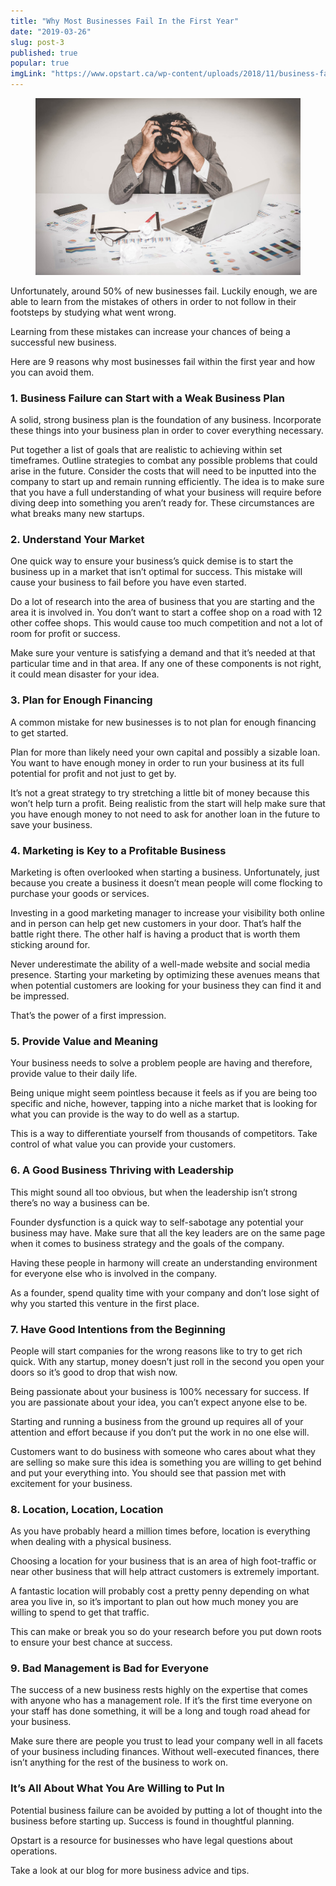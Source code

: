 ```yaml
---
title: "Why Most Businesses Fail In the First Year"
date: "2019-03-26"
slug: post-3
published: true
popular: true
imgLink: "https://www.opstart.ca/wp-content/uploads/2018/11/business-failure.jpeg"
---
```

<!-- markdownlint-disable MD033 -->

<figure class="figure">
    <img src="./images/business-failure.jpeg" alt=""/>
</figure>

Unfortunately, around 50% of new businesses fail. Luckily enough, we are able to learn from the mistakes of others in order to not follow in their footsteps by studying what went wrong.

Learning from these mistakes can increase your chances of being a successful new business.

Here are 9 reasons why most businesses fail within the first year and how you can avoid them.

### 1. Business Failure can Start with a Weak Business Plan
A solid, strong business plan is the foundation of any business. Incorporate these things into your business plan in order to cover everything necessary.

Put together a list of goals that are realistic to achieving within set timeframes.
Outline strategies to combat any possible problems that could arise in the future.
Consider the costs that will need to be inputted into the company to start up and remain running efficiently.
The idea is to make sure that you have a full understanding of what your business will require before diving deep into something you aren’t ready for. These circumstances are what breaks many new startups.

### 2. Understand Your Market
One quick way to ensure your business’s quick demise is to start the business up in a market that isn’t optimal for success. This mistake will cause your business to fail before you have even started.

Do a lot of research into the area of business that you are starting and the area it is involved in. You don’t want to start a coffee shop on a road with 12 other coffee shops. This would cause too much competition and not a lot of room for profit or success.

Make sure your venture is satisfying a demand and that it’s needed at that particular time and in that area. If any one of these components is not right, it could mean disaster for your idea.

### 3. Plan for Enough Financing
A common mistake for new businesses is to not plan for enough financing to get started.

Plan for more than likely need your own capital and possibly a sizable loan. You want to have enough money in order to run your business at its full potential for profit and not just to get by.

It’s not a great strategy to try stretching a little bit of money because this won’t help turn a profit. Being realistic from the start will help make sure that you have enough money to not need to ask for another loan in the future to save your business.

### 4. Marketing is Key to a Profitable Business
Marketing is often overlooked when starting a business. Unfortunately, just because you create a business it doesn’t mean people will come flocking to purchase your goods or services.

Investing in a good marketing manager to increase your visibility both online and in person can help get new customers in your door. That’s half the battle right there. The other half is having a product that is worth them sticking around for.

Never underestimate the ability of a well-made website and social media presence. Starting your marketing by optimizing these avenues means that when potential customers are looking for your business they can find it and be impressed.

That’s the power of a first impression.

### 5. Provide Value and Meaning
Your business needs to solve a problem people are having and therefore, provide value to their daily life.

Being unique might seem pointless because it feels as if you are being too specific and niche, however, tapping into a niche market that is looking for what you can provide is the way to do well as a startup.

This is a way to differentiate yourself from thousands of competitors. Take control of what value you can provide your customers.

### 6. A Good Business Thriving with Leadership
This might sound all too obvious, but when the leadership isn’t strong there’s no way a business can be.

Founder dysfunction is a quick way to self-sabotage any potential your business may have. Make sure that all the key leaders are on the same page when it comes to business strategy and the goals of the company.

Having these people in harmony will create an understanding environment for everyone else who is involved in the company.

As a founder, spend quality time with your company and don’t lose sight of why you started this venture in the first place.

### 7. Have Good Intentions from the Beginning
People will start companies for the wrong reasons like to try to get rich quick. With any startup, money doesn’t just roll in the second you open your doors so it’s good to drop that wish now.

Being passionate about your business is 100% necessary for success. If you are passionate about your idea, you can’t expect anyone else to be.

Starting and running a business from the ground up requires all of your attention and effort because if you don’t put the work in no one else will.

Customers want to do business with someone who cares about what they are selling so make sure this idea is something you are willing to get behind and put your everything into. You should see that passion met with excitement for your business.

### 8. Location, Location, Location
As you have probably heard a million times before, location is everything when dealing with a physical business.

Choosing a location for your business that is an area of high foot-traffic or near other business that will help attract customers is extremely important.

A fantastic location will probably cost a pretty penny depending on what area you live in, so it’s important to plan out how much money you are willing to spend to get that traffic.

This can make or break you so do your research before you put down roots to ensure your best chance at success.

### 9. Bad Management is Bad for Everyone
The success of a new business rests highly on the expertise that comes with anyone who has a management role. If it’s the first time everyone on your staff has done something, it will be a long and tough road ahead for your business.

Make sure there are people you trust to lead your company well in all facets of your business including finances. Without well-executed finances, there isn’t anything for the rest of the business to work on.

### It’s All About What You Are Willing to Put In
Potential business failure can be avoided by putting a lot of thought into the business before starting up. Success is found in thoughtful planning.

Opstart is a resource for businesses who have legal questions about operations.

Take a look at our blog for more business advice and tips.